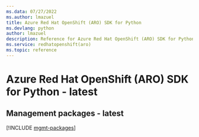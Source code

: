```yaml
---
ms.data: 07/27/2022
ms.author: lmazuel
title: Azure Red Hat OpenShift (ARO) SDK for Python
ms.devlang: python
author: lmazuel
description: Reference for Azure Red Hat OpenShift (ARO) SDK for Python
ms.service: redhatopenshift(aro)
ms.topic: reference
---
```

# Azure Red Hat OpenShift (ARO) SDK for Python - latest

## Management packages - latest
[!INCLUDE [mgmt-packages](red-hat-openshift-(aro)-mgmt-index.md)]